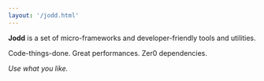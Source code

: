 ```yaml
---
layout: '/jodd.html'
---
```


**Jodd** is a set of micro-frameworks and developer-friendly tools and utilities.

Code-things-done. Great performances. Zer0 dependencies.

_Use what you like._
